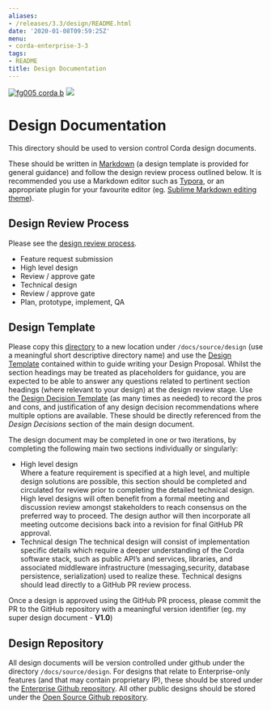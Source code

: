 ```yaml
---
aliases:
- /releases/3.3/design/README.html
date: '2020-01-08T09:59:25Z'
menu:
- corda-enterprise-3-3
tags:
- README
title: Design Documentation
---
```


[![fg005 corda b](https://www.corda.net/wp-content/uploads/2016/11/fg005_corda_b.png "fg005 corda b")](https://www.corda.net/wp-content/uploads/2016/11/fg005_corda_b.png)
<a href="https://ci-master.corda.r3cev.com/viewType.html?buildTypeId=CordaEnterprise_Build&tab=buildTypeStatusDiv"><img src="https://ci.corda.r3cev.com/app/rest/builds/buildType:Corda_CordaBuild/statusIcon"/></a>


# Design Documentation

This directory should be used to version control Corda design documents.

These should be written in [Markdown](https://github.com/adam-p/markdown-here/wiki/Markdown-Cheatsheet) (a design template is provided for general guidance) and follow the design review process outlined below. It is recommended you use a Markdown editor such as [Typora](https://typora.io/), or an appropriate plugin for your favourite editor (eg. [Sublime Markdown editing theme](http://plaintext-productivity.net/2-04-how-to-set-up-sublime-text-for-markdown-editing.html)).


## Design Review Process

Please see the [design review process](design-review-process.md).


* Feature request submission
* High level design
* Review / approve gate
* Technical design
* Review / approve gate
* Plan, prototype, implement, QA


## Design Template

Please copy this [directory](template.md) to a new location under `/docs/source/design` (use a meaningful short descriptive directory name) and use the [Design Template](template/design.md) contained within to guide writing your Design Proposal. Whilst the section headings may be treated as placeholders for guidance, you are expected to be able to answer any questions related to pertinent section headings (where relevant to your design) at the design review stage. Use the [Design Decision Template](template/decisions/decision.md)  (as many times as needed) to record the pros and cons, and justification of any design decision recommendations where multiple options are available. These should be directly referenced from the *Design Decisions* section of the main design document.

The design document may be completed in one or two iterations, by completing the following main two sections individually or singularly:


* High level design<br>
Where a feature requirement is specified at a high level, and multiple design solutions are possible, this section should be completed and circulated for review prior to completing the detailed technical design.
High level designs will often benefit from a formal meeting and discussion review amongst stakeholders to reach consensus on the preferred way to proceed. The design author will then incorporate all meeting outcome decisions back into a revision for final GitHub PR approval.
* Technical design
The technical design will consist of implementation specific details which require a deeper understanding of the Corda software stack, such as public API’s and services, libraries, and associated middleware infrastructure (messaging,security, database persistence, serialization) used to realize these.
Technical designs should lead directly to a GitHub PR review process.

Once a design is approved using the GitHub PR process, please commit the PR to the GitHub repository with a meaningful version identifier (eg. my super design document - **V1.0**)


## Design Repository

All design documents will be version controlled under github under the directory `/docs/source/design`.
For designs that relate to Enterprise-only features (and that may contain proprietary IP), these should be stored under the [Enterprise Github repository](https://github.com/corda/enterprise). All other public designs should be stored under the [Open Source Github repository](https://github.com/corda/corda).


